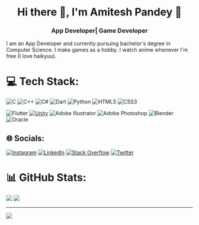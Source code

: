 <h1 align="center">Hi there 👋, I'm Amitesh Pandey 🐼</h1>
<h3 align="center">App Developer| Game Developer</h3>

I am an App Developer and currently pursuing bachelor's degree in Computer Science. I make games as a hobby. I watch anime whenever I'm free (I love haikyuu).

# 💻 Tech Stack:
![C](https://img.shields.io/badge/c-%2300599C.svg?style=for-the-badge&logo=c&logoColor=white) ![C++](https://img.shields.io/badge/c++-%2300599C.svg?style=for-the-badge&logo=c%2B%2B&logoColor=white) ![C#](https://img.shields.io/badge/c%23-%23239120.svg?style=for-the-badge&logo=c-sharp&logoColor=white) ![Dart](https://img.shields.io/badge/dart-%230175C2.svg?style=for-the-badge&logo=dart&logoColor=white) ![Python](https://img.shields.io/badge/python-3670A0?style=for-the-badge&logo=python&logoColor=ffdd54) ![HTML5](https://img.shields.io/badge/html5-%23E34F26.svg?style=for-the-badge&logo=html5&logoColor=white) ![CSS3](https://img.shields.io/badge/css3-%231572B6.svg?style=for-the-badge&logo=css3&logoColor=white) 

![Flutter](https://img.shields.io/badge/Flutter-%2302569B.svg?style=for-the-badge&logo=Flutter&logoColor=white) [![Unity](https://img.shields.io/badge/Unity-#5b5b5b.svg?style=for-the-badge&logo=unity)](https://unity3d.com)  ![Adobe Illustrator](https://img.shields.io/badge/adobeillustrator-%23FF9A00.svg?style=for-the-badge&logo=adobeillustrator&logoColor=white) ![Adobe Photoshop](https://img.shields.io/badge/adobephotoshop-%2331A8FF.svg?style=for-the-badge&logo=adobephotoshop&logoColor=white) ![Blender](https://img.shields.io/badge/blender-%23F5792A.svg?style=for-the-badge&logo=blender&logoColor=white) ![Oracle](https://img.shields.io/badge/Oracle-F80000?style=for-the-badge&logo=oracle&logoColor=white) 

## 🌐 Socials:
[![Instagram](https://img.shields.io/badge/Instagram-%23E4405F.svg?logo=Instagram&logoColor=white)](https://instagram.com/__pandey_) [![LinkedIn](https://img.shields.io/badge/LinkedIn-%230077B5.svg?logo=linkedin&logoColor=white)](https://linkedin.com/in/amitesh-pandey-0379b2246) [![Stack Overflow](https://img.shields.io/badge/-Stackoverflow-FE7A16?logo=stack-overflow&logoColor=white)](https://stackoverflow.com/users/19996728) [![Twitter](https://img.shields.io/badge/Twitter-%231DA1F2.svg?logo=Twitter&logoColor=white)](https://twitter.com/torusinvader) 

# 📊 GitHub Stats:
![](https://github-readme-stats.vercel.app/api?username=amitesh1801&theme=radical&hide_border=false&include_all_commits=false&count_private=false)
![](https://github-readme-stats.vercel.app/api/top-langs/?username=amitesh1801&theme=radical&hide_border=false&include_all_commits=false&count_private=false&layout=compact)

---
[![](https://visitcount.itsvg.in/api?id=amitesh1801&icon=0&color=10)](https://visitcount.itsvg.in)
